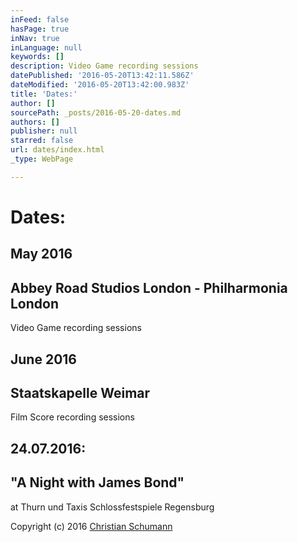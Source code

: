 ```yaml
---
inFeed: false
hasPage: true
inNav: true
inLanguage: null
keywords: []
description: Video Game recording sessions
datePublished: '2016-05-20T13:42:11.586Z'
dateModified: '2016-05-20T13:42:00.983Z'
title: 'Dates:'
author: []
sourcePath: _posts/2016-05-20-dates.md
authors: []
publisher: null
starred: false
url: dates/index.html
_type: WebPage

---
```

# Dates:

## May 2016

## Abbey Road Studios London - Philharmonia London

Video Game recording sessions

## June 2016

## Staatskapelle Weimar

Film Score recording sessions

## 24.07.2016:

## "A Night with James Bond" 

at Thurn und Taxis Schlossfestspiele Regensburg

Copyright (c) 2016 [Christian Schumann][0]



[0]: null